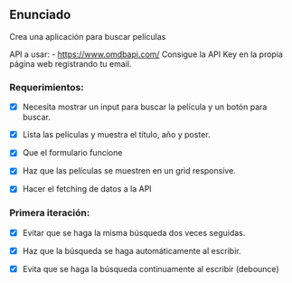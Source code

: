 ## Enunciado

Crea una aplicación para buscar películas

API a usar: - https://www.omdbapi.com/
Consigue la API Key en la propia página web registrando tu email.

### Requerimientos:

- [x] Necesita mostrar un input para buscar la película y un botón para buscar.

- [x] Lista las películas y muestra el título, año y poster.

- [x] Que el formulario funcione

- [x] Haz que las películas se muestren en un grid responsive.

- [x] Hacer el fetching de datos a la API

### Primera iteración:

- [x] Evitar que se haga la misma búsqueda dos veces seguidas.

- [x] Haz que la búsqueda se haga automáticamente al escribir.

- [x] Evita que se haga la búsqueda continuamente al escribir (debounce)